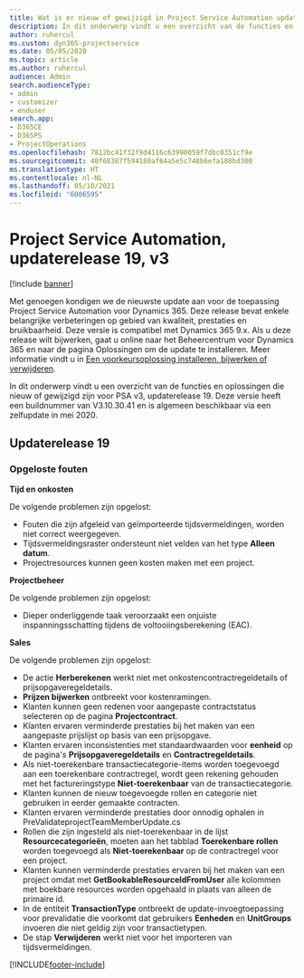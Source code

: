 ```yaml
---
title: Wat is er nieuw of gewijzigd in Project Service Automation updaterelease 19, v3
description: In dit onderwerp vindt u een overzicht van de functies en oplossingen die beschikbaar zijn voor Project Service Automation updaterelease 19, v3.
author: ruhercul
ms.custom: dyn365-projectservice
ms.date: 05/05/2020
ms.topic: article
ms.author: ruhercul
audience: Admin
search.audienceType:
- admin
- customizer
- enduser
search.app:
- D365CE
- D365PS
- ProjectOperations
ms.openlocfilehash: 7812bc41f32f9d4116c63990059f7dbc0351cf9e
ms.sourcegitcommit: 40f68387f594180af64a5e5c748b6efa188bd300
ms.translationtype: HT
ms.contentlocale: nl-NL
ms.lasthandoff: 05/10/2021
ms.locfileid: "6006595"
---
```

# <a name="project-service-automation-update-release-19-v3"></a>Project Service Automation, updaterelease 19, v3

[!include [banner](../includes/psa-now-project-operations.md)]

Met genoegen kondigen we de nieuwste update aan voor de toepassing Project Service Automation voor Dynamics 365. Deze release bevat enkele belangrijke verbeteringen op gebied van kwaliteit, prestaties en bruikbaarheid. Deze versie is compatibel met Dynamics 365 9.x. Als u deze release wilt bijwerken, gaat u online naar het Beheercentrum voor Dynamics 365 en naar de pagina Oplossingen om de update te installeren. Meer informatie vindt u in [Een voorkeursoplossing installeren, bijwerken of verwijderen](/power-platform/admin/install-remove-preferred-solution).

In dit onderwerp vindt u een overzicht van de functies en oplossingen die nieuw of gewijzigd zijn voor PSA v3, updaterelease 19. Deze versie heeft een buildnummer van V3.10.30.41 en is algemeen beschikbaar via een zelfupdate in mei 2020.

## <a name="update-release-19"></a>Updaterelease 19

### <a name="bug-fixes"></a>Opgeloste fouten

**Tijd en onkosten**

De volgende problemen zijn opgelost: 

- Fouten die zijn afgeleid van geïmporteerde tijdsvermeldingen, worden niet correct weergegeven.
- Tijdsvermeldingsraster ondersteunt niet velden van het type **Alleen datum**.
- Projectresources kunnen geen kosten maken met een project.

**Projectbeheer**

De volgende problemen zijn opgelost: 

-  Dieper onderliggende taak veroorzaakt een onjuiste inspanningsschatting tijdens de voltooiingsberekening (EAC).

**Sales**

De volgende problemen zijn opgelost: 

- De actie **Herberekenen** werkt niet met onkostencontractregeldetails of prijsopgaveregeldetails.
- **Prijzen bijwerken** ontbreekt voor kostenramingen.
-  Klanten kunnen geen redenen voor aangepaste contractstatus selecteren op de pagina **Projectcontract**.
- Klanten ervaren verminderde prestaties bij het maken van een aangepaste prijslijst op basis van een prijsopgave.
- Klanten ervaren inconsistenties met standaardwaarden voor **eenheid** op de pagina's **Prijsopgaveregeldetails** en **Contractregeldetails**.
- Als niet-toerekenbare transactiecategorie-items worden toegevoegd aan een toerekenbare contractregel, wordt geen rekening gehouden met het factureringstype **Niet-toerekenbaar** van de transactiecategorie.
- Klanten kunnen de nieuw toegevoegde rollen en categorie niet gebruiken in eerder gemaakte contracten.
- Klanten ervaren verminderde prestaties door onnodig ophalen in PreValidateprojectTeamMemberUpdate.cs
- Rollen die zijn ingesteld als niet-toerekenbaar in de lijst **Resourcecategorieën**, moeten aan het tabblad **Toerekenbare rollen** worden toegevoegd als **Niet-toerekenbaar** op de contractregel voor een project.
- Klanten kunnen verminderde prestaties ervaren bij het maken van een project omdat met **GetBookableResourceIdFromUser** alle kolommen met boekbare resources worden opgehaald in plaats van alleen de primaire id.
- In de entiteit **TransactionType** ontbreekt de update-invoegtoepassing voor prevalidatie die voorkomt dat gebruikers **Eenheden** en **UnitGroups** invoeren die niet geldig zijn voor transactietypen.
- De stap **Verwijderen** werkt niet voor het importeren van tijdsvermeldingen.


[!INCLUDE[footer-include](../includes/footer-banner.md)]